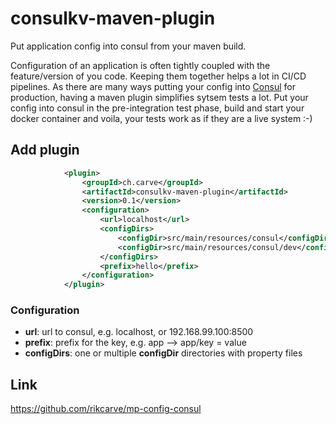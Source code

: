 # consulkv-maven-plugin
Put application config into consul from your maven build.

Configuration of an application is often tightly coupled with the feature/version of you code. Keeping them together helps a lot in CI/CD pipelines. As there are many ways putting your config into [Consul](https://www.consul.io/) for production, having a maven plugin simplifies sytsem tests a lot. Put your config into consul in the pre-integration test phase, build and start your docker container and voila, your tests work as if they are a live system :-)


## Add plugin
```xml
            <plugin>
                <groupId>ch.carve</groupId>
                <artifactId>consulkv-maven-plugin</artifactId>
                <version>0.1</version>
                <configuration>
                    <url>localhost</url>
                    <configDirs>
                        <configDir>src/main/resources/consul</configDir>
                        <configDir>src/main/resources/consul/dev</configDir>
                    </configDirs>
                    <prefix>hello</prefix>
                </configuration>            
            </plugin>
```
### Configuration
* **url**:        url to consul, e.g. localhost, or 192.168.99.100:8500
* **prefix**:     prefix for the key, e.g. app --> app/key = value
* **configDirs**: one or multiple **configDir** directories with property files

## Link
https://github.com/rikcarve/mp-config-consul
